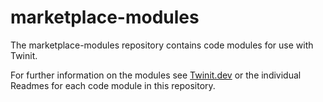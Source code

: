 # marketplace-modules

The marketplace-modules repository contains code modules for use with Twinit.

For further information on the modules see [Twinit.dev](https://twinit.dev/docs/marketplace/code-modules/index) or the individual Readmes for each code module in this repository.